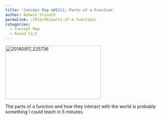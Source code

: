 ```yaml
---
title: 'Concept Map &#8211; Parts of a Function'
author: Ashwin Srinath
permalink: /2014/09/parts-of-a-function/
categories:
  - Concept Map
  - Round 11/2
---
```

[<img class="alignnone size-medium wp-image-8820" alt="20140917_225736" src="http://teaching.software-carpentry.org/wp-content/uploads/2014/09/20140917_225736-300x168.jpg" width="300" height="168" />][1]

The parts of a function and how they interact with the world is probably something I could teach in 5 minutes.

 [1]: http://teaching.software-carpentry.org/wp-content/uploads/2014/09/20140917_225736.jpg
